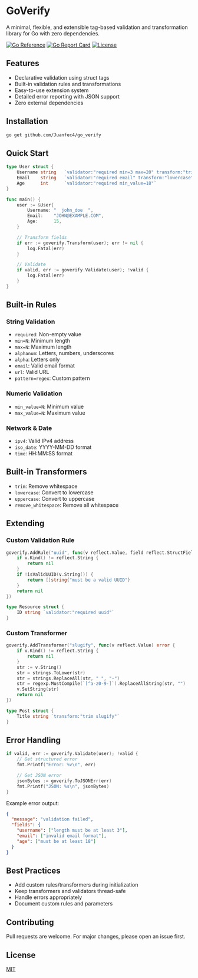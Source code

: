 # GoVerify

A minimal, flexible, and extensible tag-based validation and transformation library for Go with zero dependencies.

[![Go Reference](https://pkg.go.dev/badge/github.com/Juanfec4/go_verify.svg)](https://pkg.go.dev/github.com/Juanfec4/go_verify)
[![Go Report Card](https://goreportcard.com/badge/github.com/Juanfec4/go_verify)](https://goreportcard.com/report/github.com/Juanfec4/go_verify)
[![License](https://img.shields.io/badge/License-MIT-blue.svg)](https://opensource.org/licenses/MIT)

## Features

- Declarative validation using struct tags
- Built-in validation rules and transformations
- Easy-to-use extension system
- Detailed error reporting with JSON support
- Zero external dependencies

## Installation

```bash
go get github.com/Juanfec4/go_verify
```

## Quick Start

```go
type User struct {
    Username string   `validator:"required min=3 max=20" transform:"trim"`
    Email    string   `validator:"required email" transform:"lowercase"`
    Age      int      `validator:"required min_value=18"`
}

func main() {
    user := &User{
        Username: "  john_doe  ",
        Email:    "JOHN@EXAMPLE.COM",
        Age:      15,
    }

    // Transform fields
    if err := goverify.Transform(user); err != nil {
        log.Fatal(err)
    }

    // Validate
    if valid, err := goverify.Validate(user); !valid {
        log.Fatal(err)
    }
}
```

## Built-in Rules

### String Validation

- `required`: Non-empty value
- `min=N`: Minimum length
- `max=N`: Maximum length
- `alphanum`: Letters, numbers, underscores
- `alpha`: Letters only
- `email`: Valid email format
- `url`: Valid URL
- `pattern=regex`: Custom pattern

### Numeric Validation

- `min_value=N`: Minimum value
- `max_value=N`: Maximum value

### Network & Date

- `ipv4`: Valid IPv4 address
- `iso_date`: YYYY-MM-DD format
- `time`: HH:MM:SS format

## Built-in Transformers

- `trim`: Remove whitespace
- `lowercase`: Convert to lowercase
- `uppercase`: Convert to uppercase
- `remove_whitespace`: Remove all whitespace

## Extending

### Custom Validation Rule

```go
goverify.AddRule("uuid", func(v reflect.Value, field reflect.StructField) []string {
    if v.Kind() != reflect.String {
        return nil
    }
    if !isValidUUID(v.String()) {
        return []string{"must be a valid UUID"}
    }
    return nil
})

type Resource struct {
    ID string `validator:"required uuid"`
}
```

### Custom Transformer

```go
goverify.AddTransformer("slugify", func(v reflect.Value) error {
    if v.Kind() != reflect.String {
        return nil
    }
    str := v.String()
    str = strings.ToLower(str)
    str = strings.ReplaceAll(str, " ", "-")
    str = regexp.MustCompile(`[^a-z0-9-]`).ReplaceAllString(str, "")
    v.SetString(str)
    return nil
})

type Post struct {
    Title string `transform:"trim slugify"`
}
```

## Error Handling

```go
if valid, err := goverify.Validate(user); !valid {
    // Get structured error
    fmt.Printf("Error: %v\n", err)

    // Get JSON error
    jsonBytes := goverify.ToJSONErr(err)
    fmt.Printf("JSON: %s\n", jsonBytes)
}
```

Example error output:

```json
{
  "message": "validation failed",
  "fields": {
    "username": ["length must be at least 3"],
    "email": ["invalid email format"],
    "age": ["must be at least 18"]
  }
}
```

## Best Practices

- Add custom rules/transformers during initialization
- Keep transformers and validators thread-safe
- Handle errors appropriately
- Document custom rules and parameters

## Contributing

Pull requests are welcome. For major changes, please open an issue first.

## License

[MIT](https://choosealicense.com/licenses/mit/)
